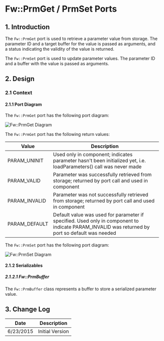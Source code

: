 # Fw::PrmGet / PrmSet Ports

## 1. Introduction

The `Fw::PrmGet` port is used to retrieve a parameter value from storage. The parameter ID and a target buffer for the value is passed as arguments, and a status indicating the validity of the value is returned.

The `Fw::PrmSet` port is used to update parameter values. The parameter ID and a buffer with the value is passed as arguments.

## 2. Design

### 2.1 Context

#### 2.1.1 Port Diagram

The `Fw::PrmGet` port has the following port diagram:

![`Fw::PrmGet` Diagram](img/PrmGetBDD.jpg "Fw::PrmGet Port")

The `Fw::PrmGet` port has the following return values:

Value | Description
----- | -----------
PARAM_UNINIT | Used only in component; indicates parameter hasn't been initialized yet, i.e. loadParameters() call was never made 
PARAM_VALID | Parameter was successfully retrieved from storage; returned by port call and used in component
PARAM_INVALID | Parameter was not successfully retrieved from storage; returned by port call and used in component
PARAM_DEFAULT | Default value was used for parameter if specified. Used only in component to indicate PARAM_INVALID was returned by port so default was needed

The `Fw::PrmSet` port has the following port diagram:

![`Fw::PrmSet` Diagram](img/PrmSetBDD.jpg "Fw::PrmSet Port")

#### 2.1.2 Serializables

##### 2.1.2.1 Fw::PrmBuffer

The `Fw::PrmBuffer` class represents a buffer to store a serialized parameter value.

## 3. Change Log

Date | Description
---- | -----------
6/23/2015 |  Initial Version




